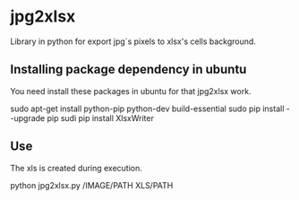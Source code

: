 # jpg2xlsx
Library in python for export jpg´s pixels to xlsx's cells background.

Installing package dependency in ubuntu
--
You need install these packages in ubuntu for that jpg2xlsx work.

sudo apt-get install python-pip python-dev build-essential 
sudo pip install --upgrade pip 
sudi pip install XlsxWriter

Use
--
The xls is created during execution.

python jpg2xlsx.py /IMAGE/PATH XLS/PATH
